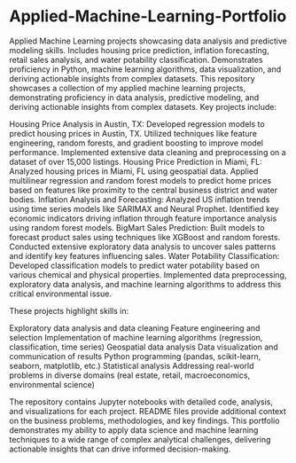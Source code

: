 # Applied-Machine-Learning-Portfolio
Applied Machine Learning projects showcasing data analysis and predictive modeling skills. Includes housing price prediction, inflation forecasting, retail sales analysis, and water potability classification. Demonstrates proficiency in Python, machine learning algorithms, data visualization, and deriving actionable insights from complex datasets.
This repository showcases a collection of my applied machine learning projects, demonstrating proficiency in data analysis, predictive modeling, and deriving actionable insights from complex datasets.
Key projects include:

Housing Price Analysis in Austin, TX: Developed regression models to predict housing prices in Austin, TX. Utilized techniques like feature engineering, random forests, and gradient boosting to improve model performance. Implemented extensive data cleaning and preprocessing on a dataset of over 15,000 listings.
Housing Price Prediction in Miami, FL: Analyzed housing prices in Miami, FL using geospatial data. Applied multilinear regression and random forest models to predict home prices based on features like proximity to the central business district and water bodies.
Inflation Analysis and Forecasting: Analyzed US inflation trends using time series models like SARIMAX and Neural Prophet. Identified key economic indicators driving inflation through feature importance analysis using random forest models.
BigMart Sales Prediction: Built models to forecast product sales using techniques like XGBoost and random forests. Conducted extensive exploratory data analysis to uncover sales patterns and identify key features influencing sales.
Water Potability Classification: Developed classification models to predict water potability based on various chemical and physical properties. Implemented data preprocessing, exploratory data analysis, and machine learning algorithms to address this critical environmental issue.

These projects highlight skills in:

Exploratory data analysis and data cleaning
Feature engineering and selection
Implementation of machine learning algorithms (regression, classification, time series)
Geospatial data analysis
Data visualization and communication of results
Python programming (pandas, scikit-learn, seaborn, matplotlib, etc.)
Statistical analysis
Addressing real-world problems in diverse domains (real estate, retail, macroeconomics, environmental science)

The repository contains Jupyter notebooks with detailed code, analysis, and visualizations for each project. README files provide additional context on the business problems, methodologies, and key findings.
This portfolio demonstrates my ability to apply data science and machine learning techniques to a wide range of complex analytical challenges, delivering actionable insights that can drive informed decision-making.
